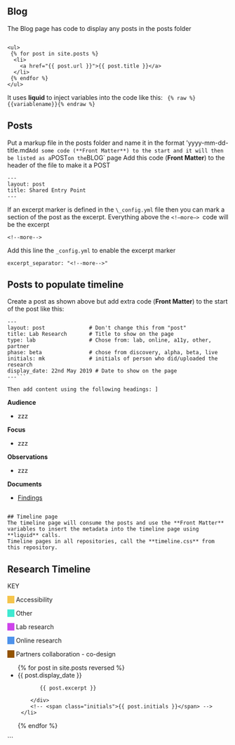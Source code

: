 ## Blog
The Blog page has code to display any posts in the posts folder

```

<ul>
 {% for post in site.posts %}
  <li>
    <a href="{{ post.url }}">{{ post.title }}</a>
  </li>
 {% endfor %}
</ul>

```


It uses **liquid** to inject variables into the code like this:  ``` {% raw %}{{variablename}}{% endraw %}```


## Posts
Put a markup file in the posts folder and name it in the format
'yyyy-mm-dd-title.md`
Add some code (**Front Matter**) to the start and it will then be listed as a `POST` on the `BLOG` page
Add this code (**Front Matter**) to the header of the file to make it a POST

```
---
layout: post
title: Shared Entry Point
---
```

If an excerpt marker is defined in the `\_config.yml` file then you can mark a section of the post as the excerpt.
Everything above the  `<!—more—> `code will be the excerpt
```
<!--more-->
```

Add this line the `_config.yml` to enable the excerpt marker
```
excerpt_separator: "<!--more-->"
```

## Posts to populate timeline
Create a post as shown above but add extra code (**Front Matter**) to the start of the post like this:
```
---
layout: post              # Don't change this from "post"
title: Lab Research       # Title to show on the page
type: lab                 # Chose from: lab, online, a11y, other, partner
phase: beta               # chose from discovery, alpha, beta, live
initials: mk              # initials of person who did/uploaded the research
display_date: 22nd May 2019 # Date to show on the page
---```

Then add content using the following headings: ]

```
**Audience**
- zzz

**Focus**
- zzz

**Observations**
- zzz

**Documents**
- [ Findings ](../files/)
```

## Timeline page
The timeline page will consume the posts and use the **Front Matter** variables to insert the metadata into the timeline page using **liquid** calls.
Timeline pages in all repositories, call the **timeline.css** from this repository.

```
<link rel="stylesheet" href="https://scotentsd.github.io/resources/timeline.css?ver=15">
<link href="https://fonts.googleapis.com/css?family=Roboto&display=swap" rel="stylesheet">
<section id="timeline">
<h2>Research Timeline</h2>
<div class="colour_key">
  <p class="colour_key_heading">KEY</p>
  <p><span style="background-color: #f5c44b">&nbsp;&nbsp;&nbsp;&nbsp;</span> Accessibility</p>
  <p><span style="background-color: #3ee9d1">&nbsp;&nbsp;&nbsp;&nbsp;</span> Other</p>
  <p><span style="background-color: #ce43eb">&nbsp;&nbsp;&nbsp;&nbsp;</span> Lab research</p>
  <p><span style="background-color: #4d92eb">&nbsp;&nbsp;&nbsp;&nbsp;</span> Online research</p>
  <p><span style="background-color: #935300">&nbsp;&nbsp;&nbsp;&nbsp;</span> Partners collaboration - co-design</p>
</div>


<ul class="timeline_ul">
  {% for post in site.posts reversed %}
      <li class="timeline_card">
          <div class="date_{{post.type}}" > {{ post.display_date }} </div>
          <!-- <br>  -->
          <div class="type_{{post.type}}" > </div>  
        </div>
       </a>
        <div class="timeline_body">

           {{ post.excerpt }}

        </div>
        <!-- <span class="initials">{{ post.initials }}</span> -->
     </li>
  {% endfor %}
</ul>
</section>
```
